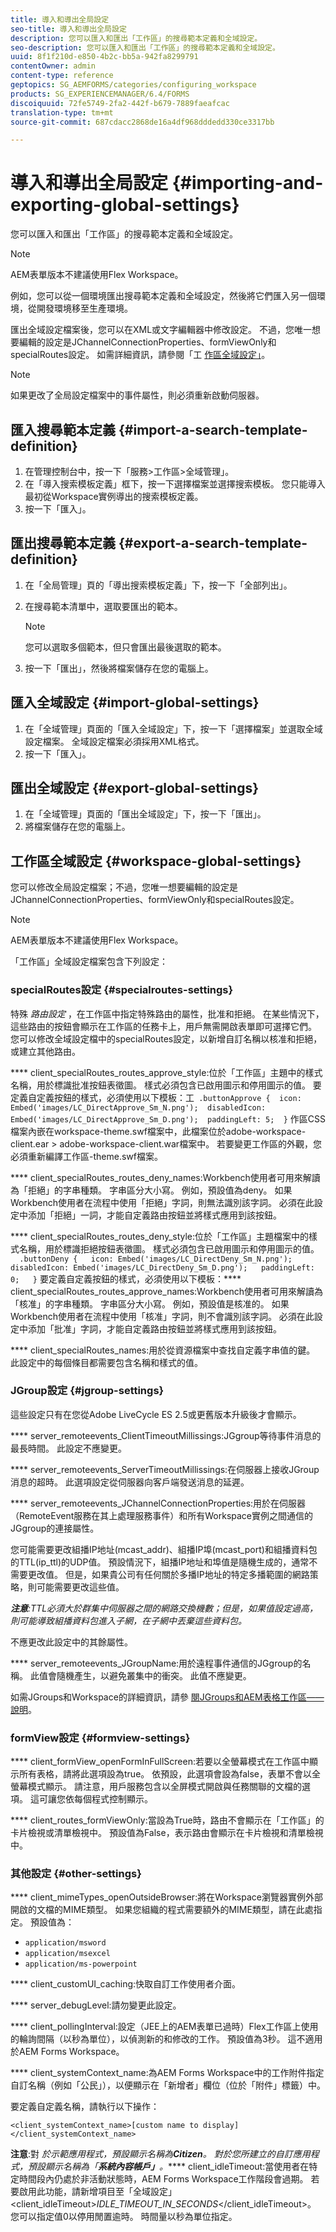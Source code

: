```yaml
---
title: 導入和導出全局設定
seo-title: 導入和導出全局設定
description: 您可以匯入和匯出「工作區」的搜尋範本定義和全域設定。
seo-description: 您可以匯入和匯出「工作區」的搜尋範本定義和全域設定。
uuid: 8f1f210d-e850-4b2c-bb5a-942fa8299791
contentOwner: admin
content-type: reference
geptopics: SG_AEMFORMS/categories/configuring_workspace
products: SG_EXPERIENCEMANAGER/6.4/FORMS
discoiquuid: 72fe5749-2fa2-442f-b679-7889faeafcac
translation-type: tm+mt
source-git-commit: 687cdacc2868de16a4df968dddedd330ce3317bb

---
```



# 導入和導出全局設定 {#importing-and-exporting-global-settings}

您可以匯入和匯出「工作區」的搜尋範本定義和全域設定。

>[!NOTE]
>
>AEM表單版本不建議使用Flex Workspace。

例如，您可以從一個環境匯出搜尋範本定義和全域設定，然後將它們匯入另一個環境，從開發環境移至生產環境。

匯出全域設定檔案後，您可以在XML或文字編輯器中修改設定。 不過，您唯一想要編輯的設定是JChannelConnectionProperties、formViewOnly和specialRoutes設定。 如需詳細資訊，請參閱「工 [作區全域設定」](importing-exporting-global-settings.md#workspace-global-settings)。


>[!NOTE]
>
>如果更改了全局設定檔案中的事件屬性，則必須重新啟動伺服器。

## 匯入搜尋範本定義 {#import-a-search-template-definition}

1. 在管理控制台中，按一下「服務>工作區>全域管理」。
1. 在「導入搜索模板定義」框下，按一下選擇檔案並選擇搜索模板。 您只能導入最初從Workspace實例導出的搜索模板定義。
1. 按一下「匯入」。

## 匯出搜尋範本定義 {#export-a-search-template-definition}

1. 在「全局管理」頁的「導出搜索模板定義」下，按一下「全部列出」。
1. 在搜尋範本清單中，選取要匯出的範本。

   >[!NOTE]
   >
   >您可以選取多個範本，但只會匯出最後選取的範本。

1. 按一下「匯出」，然後將檔案儲存在您的電腦上。

## 匯入全域設定 {#import-global-settings}

1. 在「全域管理」頁面的「匯入全域設定」下，按一下「選擇檔案」並選取全域設定檔案。 全域設定檔案必須採用XML格式。
1. 按一下「匯入」。

## 匯出全域設定 {#export-global-settings}

1. 在「全域管理」頁面的「匯出全域設定」下，按一下「匯出」。
1. 將檔案儲存在您的電腦上。

## 工作區全域設定 {#workspace-global-settings}

您可以修改全局設定檔案；不過，您唯一想要編輯的設定是JChannelConnectionProperties、formViewOnly和specialRoutes設定。

>[!NOTE]
>
>AEM表單版本不建議使用Flex Workspace。

「工作區」全域設定檔案包含下列設定：

### specialRoutes設定 {#specialroutes-settings}

特殊 *路由設定* ，在工作區中指定特殊路由的屬性，批准和拒絕。 在某些情況下，這些路由的按鈕會顯示在工作區的任務卡上，用戶無需開啟表單即可選擇它們。 您可以修改全域設定檔中的specialRoutes設定，以新增自訂名稱以核准和拒絕，或建立其他路由。

**** client_specialRoutes_routes_approve_style:位於「工作區」主題中的樣式名稱，用於標識批准按鈕表徵圖。 樣式必須包含已啟用圖示和停用圖示的值。 要定義自定義按鈕的樣式，必須使用以下模板：工` .buttonApprove {  icon: Embed('images/LC_DirectApprove_Sm_N.png');  disabledIcon: Embed('images/LC_DirectApprove_Sm_D.png');  paddingLeft: 5;  }` 作區CSS檔案內嵌在workspace-theme.swf檔案中，此檔案位於adobe-workspace-client.ear > adobe-workspace-client.war檔案中。 若要變更工作區的外觀，您必須重新編譯工作區-theme.swf檔案。

**** client_specialRoutes_routes_deny_names:Workbench使用者可用來解讀為「拒絕」的字串種類。 字串區分大小寫。 例如，預設值為deny。 如果Workbench使用者在流程中使用「拒絕」字詞，則無法識別該字詞。 必須在此設定中添加「拒絕」一詞，才能自定義路由按鈕並將樣式應用到該按鈕。

**** client_specialRoutes_routes_deny_style:位於「工作區」主題檔案中的樣式名稱，用於標識拒絕按鈕表徵圖。 樣式必須包含已啟用圖示和停用圖示的值。 `  .buttonDeny {   icon: Embed('images/LC_DirectDeny_Sm_N.png');   disabledIcon: Embed('images/LC_DirectDeny_Sm_D.png');   paddingLeft: 0;   }` 要定義自定義按鈕的樣式，必須使用以下模板：**** client_specialRoutes_routes_approve_names:Workbench使用者可用來解讀為「核准」的字串種類。 字串區分大小寫。 例如，預設值是核准的。 如果Workbench使用者在流程中使用「核准」字詞，則不會識別該字詞。 必須在此設定中添加「批准」字詞，才能自定義路由按鈕並將樣式應用到該按鈕。

**** client_specialRoutes_names:用於從資源檔案中查找自定義字串值的鍵。 此設定中的每個條目都需要包含名稱和樣式的值。

### JGroup設定 {#jgroup-settings}

這些設定只有在您從Adobe LiveCycle ES 2.5或更舊版本升級後才會顯示。

**** server_remoteevents_ClientTimeoutMillissings:JGgroup等待事件消息的最長時間。 此設定不應變更。

**** server_remoteevents_ServerTimeoutMillissings:在伺服器上接收JGroup消息的超時。 此選項設定從伺服器向客戶端發送消息的延遲。

**** server_remoteevents_JChannelConnectionProperties:用於在伺服器（RemoteEvent服務在其上處理服務事件）和所有Workspace實例之間通信的JGgroup的連接屬性。

您可能需要更改組播IP地址(mcast_addr)、組播IP埠(mcast_port)和組播資料包的TTL(ip_ttl)的UDP值。 預設情況下，組播IP地址和埠值是隨機生成的，通常不需要更改值。 但是，如果貴公司有任何關於多播IP地址的特定多播範圍的網路策略，則可能需要更改這些值。

***注意&#x200B;**:TTL必須大於群集中伺服器之間的網路交換機數；但是，如果值設定過高，則可能導致組播資料包進入子網，在子網中丟棄這些資料包。*

不應更改此設定中的其餘屬性。

**** server_remoteevents_JGroupName:用於遠程事件通信的JGgroup的名稱。 此值會隨機產生，以避免叢集中的衝突。 此值不應變更。

如需JGroups和Workspace的詳細資訊，請參 [閱JGroups和AEM表格工作區——說明](https://blogs.adobe.com/livecycle/2011/03/jgroups-and-livecycle-workspace-explained.html)。

### formView設定 {#formview-settings}

**** client_formView_openFormInFullScreen:若要以全螢幕模式在工作區中顯示所有表格，請將此選項設為true。 依預設，此選項會設為false，表單不會以全螢幕模式顯示。 請注意，用戶服務包含以全屏模式開啟與任務關聯的文檔的選項。 這可讓您依每個程式控制顯示。

**** client_routes_formViewOnly:當設為True時，路由不會顯示在「工作區」的卡片檢視或清單檢視中。 預設值為False，表示路由會顯示在卡片檢視和清單檢視中。

### 其他設定 {#other-settings}

**** client_mimeTypes_openOutsideBrowser:將在Workspace瀏覽器實例外部開啟的文檔的MIME類型。 如果您組織的程式需要額外的MIME類型，請在此處指定。 預設值為：

* `application/msword`
* `application/msexcel`
* `application/ms-powerpoint`

**** client_customUI_caching:快取自訂工作使用者介面。

**** server_debugLevel:請勿變更此設定。

**** client_pollingInterval:設定（JEE上的AEM表單已過時）Flex工作區上使用的輪詢間隔（以秒為單位），以偵測新的和修改的工作。 預設值為3秒。 這不適用於AEM Forms Workspace。

**** client_systemContext_name:為AEM Forms Workspace中的工作附件指定自訂名稱（例如「公民」），以便顯示在「新增者」欄位（位於「附件」標籤）中。

要定義自定義名稱，請執行以下操作：

`<client_systemContext_name>[custom name to display]</client_systemContext_name>`

**注意**:對 *於示範應用程式，預設顯示名稱為&#x200B;**Citizen**。 對於您所建立的自訂應用程式，預設顯示名稱為「**系統內容帳戶」**。***** client_idleTimeout:當使用者在特定時間段內仍處於非活動狀態時，AEM Forms Workspace工作階段會過期。 若要啟用此功能，請新增項目至「全域設定」&lt;client_idleTimeout>*IDLE_TIMEOUT_IN_SECONDS*&lt;/client_idleTimeout>。 您可以指定值0以停用閒置逾時。 時間量以秒為單位指定。
